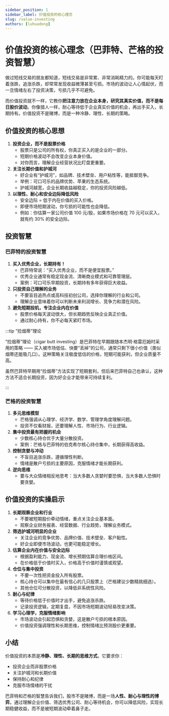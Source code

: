 ```yaml
---
sidebar_position: 1
sidebar_label: 价值投资的核心理念
slug: /value-investing
authors: [luhuadong]
---
```


# 价值投资的核心理念（巴菲特、芒格的投资智慧）

做过短线交易的朋友都知道，短线交易是非常累、非常消耗精力的。你可能每天盯着涨跌，追涨杀跌，却常常发现收益微薄甚至亏损。市场的波动让人心情起伏，而一旦情绪左右了投资决策，亏损几乎不可避免。

而价值投资就不一样，它教你**把注意力放在企业本身，研究其真实价值，而不是每日股价波动**。你像猎人一样，耐心等待低于企业真实价值的机会，再出手买入，长期持有。价值投资不是赌博，而是一种冷静、理性、长期的策略。



## 价值投资的核心思想

1. **投资企业，而不是股票价格**
   - 股票只是公司的所有权，你真正买入的是企业的一部分。
   - 短期价格波动不会改变企业本身价值。
   - 对你而言，理解企业经营状况比盯盘更重要。
2. **关注长期价值和护城河**
   - 好企业有“护城河”，如品牌、技术壁垒、用户粘性等，能抵御竞争。
   - 举例：可口可乐的品牌优势、苹果的生态系统。
   - 护城河越宽，企业长期收益越稳定，你的投资风险越低。
3. **以理性、耐心和安全边际降低风险**
   - 安全边际 = 低于内在价值的买入价格。
   - 即便市场短期波动，你亏损的可能性也会降低。
   - 例如：你估算一家公司价值 100 元/股，如果市场价格在 70 元可以买入，就有约 30% 的安全边际。



## 投资智慧

### 巴菲特的投资智慧

1. **买入优秀企业，长期持有！**
   - 巴菲特常说：“买入优秀企业，而不是便宜股票。”
   - 优秀企业通常有稳定现金流、清晰商业模式和可靠管理层。
   - 案例：可口可乐早期投资，长期持有多年获得巨大收益。
2. **只投资自己理解的业务**
   - 不要盲目追热点或高科技初创公司，选择你理解的行业和公司。
   - 理解企业意味着你可以判断未来利润增长、竞争力和潜在风险。
3. **避免短期投机，专注企业内在价值**
   - 股票价格每天波动很大，但长期趋势反映企业真正价值。
   - 通过耐心持有，你不必每天紧盯市场。



:::tip “捡烟蒂”理论

“捡烟蒂”理论（cigar butt investing）是巴菲特在早期跟随本杰明·格雷厄姆时采用的策略 —— 买入被市场低估、快要“丢掉”的公司，通常只剩下很小价值（类似烟蒂还能吸几口）。这种策略关注极度低估的价格，短期可能获利，但企业质量不高。

虽然巴菲特早期用“捡烟蒂”方法实现了短期套利，但后来巴菲特自己也承认，这种方法不适合长期投资，因为好企业才能带来可持续复利。

:::



### 芒格的投资智慧

1. **多元思维模型**
   - 芒格强调从心理学、经济学、数学、管理学角度理解问题。
   - 投资不仅看财报，还要理解人性、市场行为、行业逻辑。
2. **集中投资最有把握的机会**
   - 少数核心持仓优于大量分散投资。
   - 案例：芒格与巴菲特的伯克希尔核心持仓集中，长期获得高收益。
3. **控制贪婪与冲动**
   - 不盲目追涨杀跌，遵循理性判断。
   - 情绪是散户亏损的主要原因，克服情绪才能长期获利。
4. **逆向思维**
   - 要与大众情绪相反地思考：当大多数人贪婪时要恐惧，当大多数人恐惧时要贪婪。



## 价值投资的实操启示

1. **长期观察企业和行业**
   - 不要被短期股价牵动情绪，重点关注企业基本面。
   - 观察企业财务报表、经营数据、行业趋势，理解业务模式。
2. **筛选护城河明显的企业**
   - 关注企业的竞争优势、品牌价值、技术壁垒、客户黏性。
   - 好企业即便市场波动，也更可能稳定增长。
3. **估算企业内在价值与安全边际**
   - 根据盈利能力、现金流、增长预期估算合理价格区间。
   - 在价格低于价值时买入，价格高于价值时谨慎或观望。
4. **仓位与集中投资**
   - 不要一次性把资金投入所有股票。
   - 核心持仓可以集中在最有信心的几只股票上（芒格建议少数精挑细选）。
   - 其他仓位可分散投资，以降低非系统性风险。
5. **耐心与纪律**
   - 等待价格低于价值时才出手，避免追涨杀跌。
   - 记录投资逻辑，定期复盘，不因市场短期波动轻易改变决策。
6. **学习心理学，克服情绪影响**
   - 市场波动会引起恐惧和贪婪，这是散户亏损的根本原因。
   - 价值投资强调理性和长期思维，控制情绪比预测股价更重要。



## 小结

价值投资的本质是**冷静、理性、长期的思维方式**。它要求你：

- 投资企业而非股票价格
- 关注护城河和长期价值
- 保持耐心和纪律
- 克服市场情绪的干扰

巴菲特和芒格的智慧告诉我们，股市不是赌博，而是一场**人性、耐心与理性的博弈**。通过理解企业价值、筛选优秀公司、耐心等待机会，你可以降低风险，实现长期稳健收益，而不是被短期波动牵着鼻子走。


